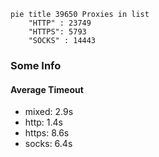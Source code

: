 
```mermaid
pie title 39650 Proxies in list
    "HTTP" : 23749
    "HTTPS": 5793
    "SOCKS" : 14443
```

### Some Info
#### Average Timeout

- mixed: 2.9s
- http: 1.4s
- https: 8.6s
- socks: 6.4s